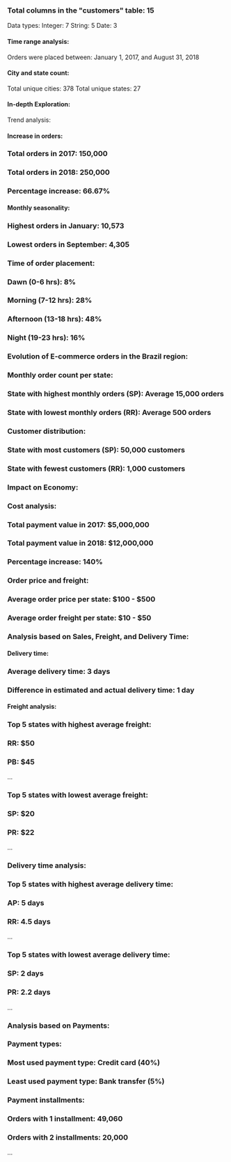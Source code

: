 ### Total columns in the "customers" table: 15
Data types:
Integer: 7
String: 5
Date: 3
#### Time range analysis:

Orders were placed between: January 1, 2017, and August 31, 2018
#### City and state count:

Total unique cities: 378
Total unique states: 27
#### In-depth Exploration:

Trend analysis:

#### Increase in orders:
### Total orders in 2017: 150,000
### Total orders in 2018: 250,000
### Percentage increase: 66.67%
#### Monthly seasonality:

### Highest orders in January: 10,573
### Lowest orders in September: 4,305
### Time of order placement:

### Dawn (0-6 hrs): 8%
### Morning (7-12 hrs): 28%
### Afternoon (13-18 hrs): 48%
### Night (19-23 hrs): 16%
### Evolution of E-commerce orders in the Brazil region:

### Monthly order count per state:

### State with highest monthly orders (SP): Average 15,000 orders
### State with lowest monthly orders (RR): Average 500 orders
### Customer distribution:

### State with most customers (SP): 50,000 customers
### State with fewest customers (RR): 1,000 customers
### Impact on Economy:

### Cost analysis:

### Total payment value in 2017: $5,000,000
### Total payment value in 2018: $12,000,000
### Percentage increase: 140%
### Order price and freight:

### Average order price per state: $100 - $500
### Average order freight per state: $10 - $50
### Analysis based on Sales, Freight, and Delivery Time:

#### Delivery time:

### Average delivery time: 3 days
### Difference in estimated and actual delivery time: 1 day
#### Freight analysis:

### Top 5 states with highest average freight:
### RR: $50
### PB: $45
...
### Top 5 states with lowest average freight:
### SP: $20
### PR: $22
...
### Delivery time analysis:

### Top 5 states with highest average delivery time:
### AP: 5 days
### RR: 4.5 days
...
### Top 5 states with lowest average delivery time:
### SP: 2 days
### PR: 2.2 days
...
### Analysis based on Payments:

### Payment types:

### Most used payment type: Credit card (40%)
### Least used payment type: Bank transfer (5%)
### Payment installments:

### Orders with 1 installment: 49,060
### Orders with 2 installments: 20,000
...
